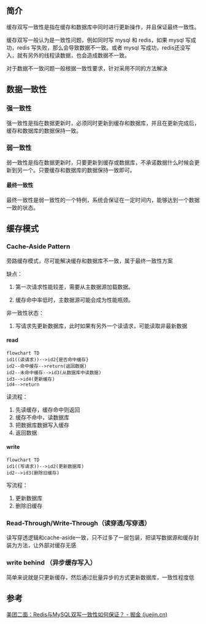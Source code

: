 ## 简介
缓存双写一致性是指在缓存和数据库中同时进行更新操作，并且保证最终一致性。

缓存双写一般认为是一致性问题，例如同时写 mysql 和 redis，如果 mysql 写成功，redis 写失败，那么会导致数据不一致。或者 mysql 写成功，redis还没写入，就有另外的线程读数据，也会造成数据不一致。

对于数据不一致问题一般根据一致性要求，针对采用不同的方法解决

## 数据一致性
### 强一致性
强一致性是指在数据更新时，必须同时更新到缓存和数据库，并且在更新完成后，缓存和数据库的数据保持一致。

### 弱一致性
弱一致性是指在数据更新时，只要更新到缓存或数据库，不承诺数据什么时候会更新到另一个。只要缓存和数据库的数据保持一致即可。

#### 最终一致性
最终一致性是弱一致性的一个特例，系统会保证在一定时间内，能够达到一个数据一致的状态。

## 缓存模式
### Cache-Aside Pattern

旁路缓存模式，尽可能解决缓存和数据库不一致，属于最终一致性方案

缺点： 

1. 第一次请求性能较差，需要从主数据源加载数据。

2. 缓存命中率低时，主数据源可能会成为性能瓶颈。

非一致性状态：

1. 写请求先更新数据库，此时如果有另外一个读请求，可能读取非最新数据

#### read

```mermaid
flowchart TD
id1((读请求))-->id2{是否命中缓存}
id2--命中缓存-->return(返回数据)
id2--未命中缓存-->id3(从数据库中读数据)
id3-->id4(更新缓存)
id4-->return
```

读流程：

1. 先读缓存，缓存命中则返回
2. 缓存不命中，读数据库
3. 把数据库数据写入缓存
4. 返回数据

#### write

```mermaid
flowchart TD
id1((写请求))-->id2(更新数据库)
id2-->id3(删除旧缓存)
```



写流程：

1. 更新数据库
2. 删除旧缓存

### Read-Through/Write-Through（读穿透/写穿透）

读写穿透逻辑和cache-aside一致，只不过多了一层包装，把读写数据源和缓存封装为方法，让外部对缓存无感

### write behind （异步缓存写入）

简单来说就是只更新缓存，然后通过批量异步的方式更新数据库，一致性程度低


## 参考

[美团二面：Redis与MySQL双写一致性如何保证？ - 掘金 (juejin.cn)](https://juejin.cn/post/6964531365643550751)
